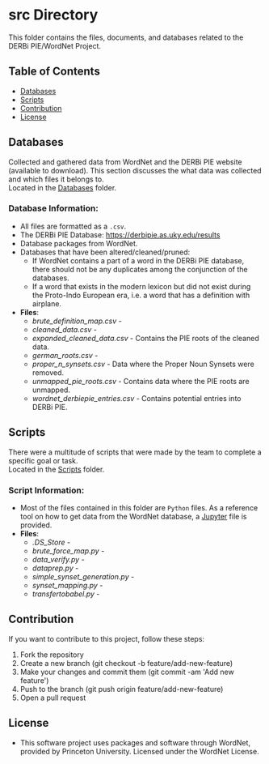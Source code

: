 # src Directory
This folder contains the files, documents, and databases related to the DERBi PIE/WordNet Project.
## Table of Contents
* [Databases](##Databases)
* [Scripts](##Scripts)
* [Contribution](##Contribution)
* [License](##License)
## Databases
Collected and gathered data from WordNet and the DERBi PIE website (available to download). This section discusses the what data was collected and which files it belongs to. <br>
Located in the [Databases](https://github.com/jon-wood1001/DERBi-PIE/tree/main/src/Databases) folder.
### Database Information:
* All files are formatted as a `.csv`.  
* The DERBi PIE Database: https://derbipie.as.uky.edu/results
* Database packages from WordNet.
* Databases that have been altered/cleaned/pruned:
    * If WordNet contains a part of a word in the DERBi PIE database, there should not be any duplicates among the conjunction of the databases.
    * If a word that exists in the modern lexicon but did not exist during the Proto-Indo European era, i.e. a word that has a definition with airplane.
* **Files**:
  *  *brute_definition_map.csv* -
  *  *cleaned_data.csv* -
  *  *expanded_cleaned_data.csv* - Contains the PIE roots of the cleaned data.
  *  *german_roots.csv* -
  *  *proper_n_synsets.csv* - Data where the Proper Noun Synsets were removed.
  *  *unmapped_pie_roots.csv* - Contains data where the PIE roots are unmapped.
  *  *wordnet_derbiepie_entries.csv* - Contains potential entries into DERBi PIE.
## Scripts
There were a multitude of scripts that were made by the team to complete a specific goal or task.<br>
Located in the [Scripts](https://github.com/jon-wood1001/DERBi-PIE/tree/main/src/Scripts) folder.
### Script Information:
* Most of the files contained in this folder are `Python` files. As a reference tool on how to get data from the WordNet database, a [Jupyter](https://github.com/jon-wood1001/DERBi-PIE/blob/main/src/Scripts/WordNet.ipynb) file is provided.
* **Files**:
  * *.DS_Store* -
  * *brute_force_map.py* -
  * *data_verify.py* -
  * *dataprep.py* -
  * *simple_synset_generation.py* -
  * *synset_mapping.py* -
  * *transfertobabel.py* -

## Contribution
If you want to contribute to this project, follow these steps:
1. Fork the repository
2. Create a new branch (git checkout -b feature/add-new-feature)
3. Make your changes and commit them (git commit -am 'Add new feature')
4. Push to the branch (git push origin feature/add-new-feature)
5. Open a pull request
## License
* This software project uses packages and software through WordNet, provided by Princeton University. Licensed under the WordNet License.
